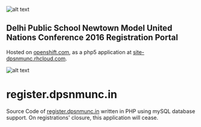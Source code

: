 ![alt text](http://register.dpsnmunc.in/logo.png "Official Logo")

## Delhi Public School Newtown Model United Nations Conference 2016 Registration Portal

Hosted on [openshift.com](http://openshift.com), as a php5 application at [site-dpsnmunc.rhcloud.com](http://site-dpsnmunc.rhcloud.com).

![alt text](http://register.dpsnmunc.in/cred.png "Dock Image")
# register.dpsnmunc.in
Source Code of [register.dpsnmunc.in](http://register.dpsnmunc.in) written in PHP using mySQL database support.
On registrations' closure, this application will cease.